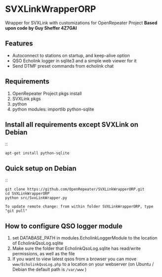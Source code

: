 SVXLinkWrapperORP
====================================
Wrapper for SVXLink with customizations for OpenRepeater Project
**Based upon code by Guy Sheffer 4Z7GAI**

Features
--------

* Autoconnect to stations on startup, and keep-alive option
* QSO Echolink logger in sqlite3 and a simple web viewer for it
* Send DTMF preset commands from echolink chat

Requirements
------------
1. OpenRepeater Project pkgs install
2. SVXLink pkgs
3. python
4. python modules: importlib python-sqlite

Install all requirements except SVXLink on Debian
----------------------------------------------------------

::
    
    apt-get install python-sqlite



Quick setup on Debian
------------------------------
::
    
    git clone https://github.com/OpenRepeater/SVXLinkWrapperORP.git
    cd SVXLinkWrapperORP
    python src/SvxLinkWrapper.py
    
    To update remote change: from within folder SVXLinkWrapperORP, type "git pull"


How to configure QSO logger module
-----------------------------------
1. set DATABASE_PATH in modules.EcholinkLoggerModule to the location of EcholinkQsoLog.sqlite
2. Make sure the folder that EcholinkQsoLog.sqlite has read/write permissions, as well as the file
3. If you want to view latest qsos from a browser you can move ``www/EcholinkQsoLog.php`` to a location on your webserver (on Ubuntu / Debian the default path is ``/var/www`` )